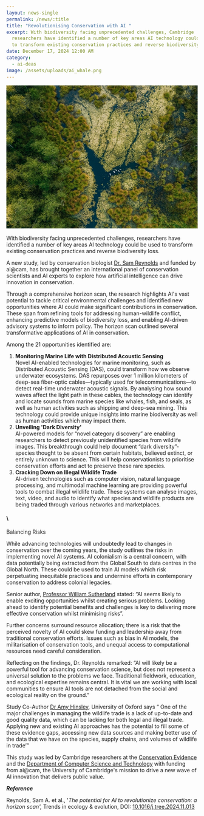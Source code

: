 ```yaml
---
layout: news-single
permalink: /news/:title
title: "Revolutionising Conservation with AI "
excerpt: With biodiversity facing unprecedented challenges, Cambridge
  researchers have identified a number of key areas AI technology could be used
  to transform existing conservation practices and reverse biodiversity loss.
date: December 17, 2024 12:00 AM
category:
  - ai-deas
image: /assets/uploads/ai_whale.png
---
```

![](/assets/uploads/revolutionising-conservation-with-ai.jpg)

With biodiversity facing unprecedented challenges, researchers have identified a number of key areas AI technology could be used to transform existing conservation practices and reverse biodiversity loss. 

A new study, led by conservation biologist [Dr. Sam Reynolds](https://www.zoo.cam.ac.uk/directory/dr-sam-reynolds) and funded by ai@cam, has brought together an international panel of conservation scientists and AI experts to explore how artificial intelligence can drive innovation in conservation. 

Through a comprehensive horizon scan, the research highlights AI's vast potential to tackle critical environmental challenges and identified new opportunities where AI could make significant contributions in conservation. These span from refining tools for addressing human-wildlife conflict, enhancing predictive models of biodiversity loss, and enabling AI-driven advisory systems to inform policy.
The horizon scan outlined several transformative applications of AI in conservation. 

Among the 21 opportunities identified are:

1. **Monitoring Marine Life with Distributed Acoustic Sensing**\
   Novel AI-enabled technologies for marine monitoring, such as Distributed Acoustic Sensing (DAS), could transform how we observe underwater ecosystems. DAS repurposes over 1 million kilometers of deep-sea fiber-optic cables—typically used for telecommunications—to detect real-time underwater acoustic signals. By analysing how sound waves affect the light path in these cables, the technology can identify and locate sounds from marine species like whales, fish, and seals, as well as human activities such as shipping and deep-sea mining. This technology could provide unique insights into marine biodiversity as well as human activities which may impact them. 
2. **Unveiling 'Dark Diversity'**\
   AI-powered models for “novel category discovery” are enabling researchers to detect previously unidentified species from wildlife images. This breakthrough could help document “dark diversity”- species thought to be absent from certain habitats, believed extinct, or entirely unknown to science. This will help conservationists to prioritise conservation efforts and act to preserve these rare species. 
3. **Cracking Down on Illegal Wildlife Trade**\
   AI-driven technologies such as computer vision, natural language processing, and multimodal machine learning are providing powerful tools to combat illegal wildlife trade. These systems can analyse images, text, video, and audio to identify what species and wildlife products are being traded through various networks and marketplaces. 

#### \
Balancing Risks

While advancing technologies will undoubtedly lead to changes in conservation over the coming years, the study outlines the risks in implementing novel AI systems. AI colonialism is a central concern, with data potentially being extracted from the Global South to data centres in the Global North. These could be used to train AI models which risk perpetuating inequitable practices and undermine efforts in contemporary conservation to address colonial legacies. 

Senior author, [Professor William Sutherland](https://www.zoo.cam.ac.uk/directory/bill-sutherland) stated: “AI seems likely to enable exciting opportunities whilst creating serious problems. Looking ahead to identify potential benefits and challenges is key to delivering more effective conservation whilst minimising risks”. 

Further concerns surround resource allocation; there is a risk that the perceived novelty of AI could skew funding and leadership away from traditional conservation efforts. Issues such as bias in AI models, the militarisation of conservation tools, and unequal access to computational resources need careful consideration. 

Reflecting on the findings, Dr. Reynolds remarked: “AI will likely be a powerful tool for advancing conservation science, but does not represent a universal solution to the problems we face. Traditional fieldwork, education, and ecological expertise remains central. It is vital we are working with local communities to ensure AI tools are not detached from the social and ecological reality on the ground.”

Study Co-Author [Dr Amy Hinsley](https://www.biology.ox.ac.uk/people/amy-hinsley), University of Oxford says “ One of the major challenges in managing the wildlife trade is a lack of up-to-date and good quality data, which can be lacking for both legal and illegal trade. Applying new and existing AI approaches has the potential to fill some of these evidence gaps, accessing new data sources and making better use of the data that we have on the species, supply chains, and volumes of wildlife in trade’”

This study was led by Cambridge researchers at the [Conservation Evidence](https://www.conservationevidence.com/) and the [Department of Computer Science and Technology](https://www.cst.cam.ac.uk/) with funding from ai@cam, the University of Cambridge's mission to drive a new wave of AI innovation that delivers public value.

***Reference***

Reynolds, Sam A. et al., '*The potential for AI to revolutionize conservation: a horizon scan',* Trends in ecology & evolution, DOI: [10.1016/j.tree.2024.11.013](https://doi.org/10.1016/j.tree.2024.11.013)